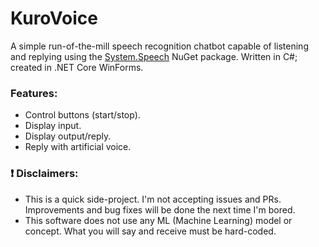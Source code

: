 # KuroVoice
A simple run-of-the-mill speech recognition chatbot capable of listening and replying using the [System.Speech](https://www.nuget.org/packages/System.Speech/ "Link to NuGet: System.Speech") NuGet package. Written in C#; created in .NET Core WinForms.

### Features:
- Control buttons (start/stop).
- Display input.
- Display output/reply.
- Reply with artificial voice.


### ❗ Disclaimers:
- This is a quick side-project. I'm not accepting issues and PRs. Improvements and bug fixes will be done the next time I'm bored. 
- This software does not use any ML (Machine Learning) model or concept. What you will say and receive must be hard-coded.
